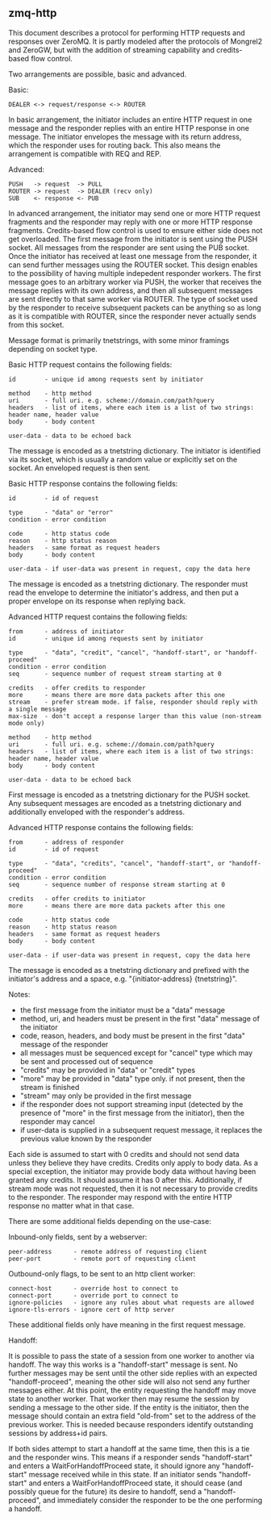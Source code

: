 zmq-http
--------

This document describes a protocol for performing HTTP requests and responses over ZeroMQ. It is partly modeled after the protocols of Mongrel2 and ZeroGW, but with the addition of streaming capability and credits-based flow control.

Two arrangements are possible, basic and advanced.

Basic:

    DEALER <-> request/response <-> ROUTER

In basic arrangement, the initiator includes an entire HTTP request in one message and the responder replies with an entire HTTP response in one message. The initiator envelopes the message with its return address, which the responder uses for routing back. This also means the arrangement is compatible with REQ and REP.

Advanced:

    PUSH   -> request  -> PULL
    ROUTER -> request  -> DEALER (recv only)
    SUB    <- response <- PUB

In advanced arrangement, the initiator may send one or more HTTP request fragments and the responder may reply with one or more HTTP response fragments. Credits-based flow control is used to ensure either side does not get overloaded. The first message from the initiator is sent using the PUSH socket. All messages from the responder are sent using the PUB socket. Once the initiator has received at least one message from the responder, it can send further messages using the ROUTER socket. This design enables to the possibility of having multiple indepedent responder workers. The first message goes to an arbitrary worker via PUSH, the worker that receives the message replies with its own address, and then all subsequent messages are sent directly to that same worker via ROUTER. The type of socket used by the responder to receive subsequent packets can be anything so as long as it is compatible with ROUTER, since the responder never actually sends from this socket.

Message format is primarily tnetstrings, with some minor framings depending on socket type.

Basic HTTP request contains the following fields:

    id        - unique id among requests sent by initiator

    method    - http method
    uri       - full uri. e.g. scheme://domain.com/path?query
    headers   - list of items, where each item is a list of two strings: header name, header value
    body      - body content

    user-data - data to be echoed back

The message is encoded as a tnetstring dictionary. The initiator is identified via its socket, which is usually a random value or explicitly set on the socket. An enveloped request is then sent.

Basic HTTP response contains the following fields:

    id        - id of request

    type      - "data" or "error"
    condition - error condition

    code      - http status code
    reason    - http status reason
    headers   - same format as request headers
    body      - body content

    user-data - if user-data was present in request, copy the data here

The message is encoded as a tnetstring dictionary. The responder must read the envelope to determine the initiator's address, and then put a proper envelope on its response when replying back.

Advanced HTTP request contains the following fields:

    from      - address of initiator
    id        - unique id among requests sent by initiator

    type      - "data", "credit", "cancel", "handoff-start", or "handoff-proceed"
    condition - error condition
    seq       - sequence number of request stream starting at 0

    credits   - offer credits to responder
    more      - means there are more data packets after this one
    stream    - prefer stream mode. if false, responder should reply with a single message
    max-size  - don't accept a response larger than this value (non-stream mode only)

    method    - http method
    uri       - full uri. e.g. scheme://domain.com/path?query
    headers   - list of items, where each item is a list of two strings: header name, header value
    body      - body content

    user-data - data to be echoed back

First message is encoded as a tnetstring dictionary for the PUSH socket. Any subsequent messages are encoded as a tnetstring dictionary and additionally enveloped with the responder's address.

Advanced HTTP response contains the following fields:

    from      - address of responder
    id        - id of request

    type      - "data", "credits", "cancel", "handoff-start", or "handoff-proceed"
    condition - error condition
    seq       - sequence number of response stream starting at 0

    credits   - offer credits to initiator
    more      - means there are more data packets after this one

    code      - http status code
    reason    - http status reason
    headers   - same format as request headers
    body      - body content

    user-data - if user-data was present in request, copy the data here

The message is encoded as a tnetstring dictionary and prefixed with the initiator's address and a space, e.g. "{initiator-address} {tnetstring}".

Notes:
  - the first message from the initiator must be a "data" message
  - method, uri, and headers must be present in the first "data" message of the initiator
  - code, reason, headers, and body must be present in the first "data" message of the responder
  - all messages must be sequenced except for "cancel" type which may be sent and processed out of sequence
  - "credits" may be provided in "data" or "credit" types
  - "more" may be provided in "data" type only. if not present, then the stream is finished
  - "stream" may only be provided in the first message
  - if the responder does not support streaming input (detected by the presence of "more" in the first message from the initiator), then the responder may cancel
  - if user-data is supplied in a subsequent request message, it replaces the previous value known by the responder

Each side is assumed to start with 0 credits and should not send data unless they believe they have credits. Credits only
apply to body data. As a special exception, the initiator may provide body data without having been granted any credits.
It should assume it has 0 after this. Additionally, if stream mode was not requested, then it is not necessary to provide credits to the responder. The responder may respond with the entire HTTP response no matter what in that case.

There are some additional fields depending on the use-case:

Inbound-only fields, sent by a webserver:

    peer-address      - remote address of requesting client
    peer-port         - remote port of requesting client

Outbound-only flags, to be sent to an http client worker:

    connect-host      - override host to connect to
    connect-port      - override port to connect to
    ignore-policies   - ignore any rules about what requests are allowed
    ignore-tls-errors - ignore cert of http server

These additional fields only have meaning in the first request message.

Handoff:

It is possible to pass the state of a session from one worker to another via handoff. The way this works is a "handoff-start" message is sent. No further messages may be sent until the other side replies with an expected "handoff-proceed", meaning the other side will also not send any further messages either. At this point, the entity requesting the handoff may move state to another worker. That worker then may resume the session by sending a message to the other side. If the entity is the initiator, then the message should contain an extra field "old-from" set to the address of the previous worker. This is needed because responders identify outstanding sessions by address+id pairs.

If both sides attempt to start a handoff at the same time, then this is a tie and the responder wins. This means if a responder sends "handoff-start" and enters a WaitForHandoffProceed state, it should ignore any "handoff-start" message received while in this state. If an initiator sends "handoff-start" and enters a WaitForHandoffProceed state, it should cease (and possibly queue for the future) its desire to handoff, send a "handoff-proceed", and immediately consider the responder to be the one performing a handoff.
